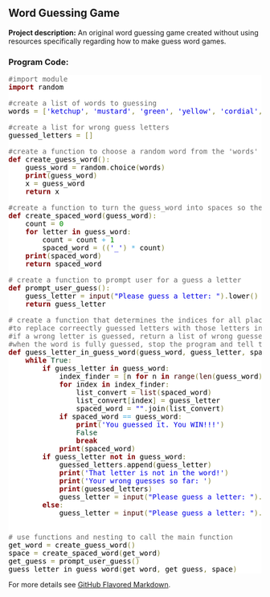 ## Word Guessing Game

**Project description:** 
An original word guessing game created without using resources specifically regarding how to make guess word games.

### Program Code:

<pre style='color:#000000;background:#ffffff;'><span style='color:#696969; '>#import module</span>
<span style='color:#800000; font-weight:bold; '>import</span> random

<span style='color:#696969; '>#create a list of words to guessing</span>
words <span style='color:#808030; '>=</span> <span style='color:#808030; '>[</span><span style='color:#0000e6; '>'ketchup'</span><span style='color:#808030; '>,</span> <span style='color:#0000e6; '>'mustard'</span><span style='color:#808030; '>,</span> <span style='color:#0000e6; '>'green'</span><span style='color:#808030; '>,</span> <span style='color:#0000e6; '>'yellow'</span><span style='color:#808030; '>,</span> <span style='color:#0000e6; '>'cordial'</span><span style='color:#808030; '>,</span> <span style='color:#0000e6; '>'spaniel'</span><span style='color:#808030; '>,</span> <span style='color:#0000e6; '>'worker'</span><span style='color:#808030; '>,</span> <span style='color:#0000e6; '>'information'</span><span style='color:#808030; '>,</span> <span style='color:#0000e6; '>'jasper'</span><span style='color:#808030; '>,</span> <span style='color:#0000e6; '>'science'</span><span style='color:#808030; '>]</span>

<span style='color:#696969; '>#create a list for wrong guess letters</span>
guessed_letters <span style='color:#808030; '>=</span> <span style='color:#808030; '>[</span><span style='color:#808030; '>]</span>

<span style='color:#696969; '>#create a function to choose a random word from the 'words' list and turn it into a series of blanks (a blank for each letter)</span>
<span style='color:#800000; font-weight:bold; '>def</span> create_guess_word<span style='color:#808030; '>(</span><span style='color:#808030; '>)</span><span style='color:#808030; '>:</span>
    guess_word <span style='color:#808030; '>=</span> random<span style='color:#808030; '>.</span>choice<span style='color:#808030; '>(</span>words<span style='color:#808030; '>)</span>
    <span style='color:#800000; font-weight:bold; '>print</span><span style='color:#808030; '>(</span>guess_word<span style='color:#808030; '>)</span>
    x <span style='color:#808030; '>=</span> guess_word
    <span style='color:#800000; font-weight:bold; '>return</span> x

<span style='color:#696969; '>#create a function to turn the guess_word into spaces so the user sees a blank word to start</span>
<span style='color:#800000; font-weight:bold; '>def</span> create_spaced_word<span style='color:#808030; '>(</span>guess_word<span style='color:#808030; '>)</span><span style='color:#808030; '>:</span>
    count <span style='color:#808030; '>=</span> <span style='color:#008c00; '>0</span>
    <span style='color:#800000; font-weight:bold; '>for</span> letter <span style='color:#800000; font-weight:bold; '>in</span> guess_word<span style='color:#808030; '>:</span>
        count <span style='color:#808030; '>=</span> count <span style='color:#44aadd; '>+</span> <span style='color:#008c00; '>1</span>
        spaced_word <span style='color:#808030; '>=</span> <span style='color:#808030; '>(</span><span style='color:#808030; '>(</span><span style='color:#0000e6; '>'_'</span><span style='color:#808030; '>)</span> <span style='color:#44aadd; '>*</span> count<span style='color:#808030; '>)</span>
    <span style='color:#800000; font-weight:bold; '>print</span><span style='color:#808030; '>(</span>spaced_word<span style='color:#808030; '>)</span>
    <span style='color:#800000; font-weight:bold; '>return</span> spaced_word

<span style='color:#696969; '># create a function to prompt user for a guess a letter</span>
<span style='color:#800000; font-weight:bold; '>def</span> prompt_user_guess<span style='color:#808030; '>(</span><span style='color:#808030; '>)</span><span style='color:#808030; '>:</span>
    guess_letter <span style='color:#808030; '>=</span> <span style='color:#400000; '>input</span><span style='color:#808030; '>(</span><span style='color:#0000e6; '>"Please guess a letter: "</span><span style='color:#808030; '>)</span><span style='color:#808030; '>.</span>lower<span style='color:#808030; '>(</span><span style='color:#808030; '>)</span>
    <span style='color:#800000; font-weight:bold; '>return</span> guess_letter

<span style='color:#696969; '># create a function that determines the indices for all places the guess_letter appears in the guess word, convert the guess_word string into a list, use the indices</span>
<span style='color:#696969; '>#to replace correectly guessed letters with those letters in the list [instead of the blanks], change it back into a string, and print out the results to the user</span>
<span style='color:#696969; '>#if a wrong letter is guessed, return a list of wrong guesses and re-prompt the user</span>
<span style='color:#696969; '>#when the word is fully guessed, stop the program and tell the user he/she won</span>
<span style='color:#800000; font-weight:bold; '>def</span> guess_letter_in_guess_word<span style='color:#808030; '>(</span>guess_word<span style='color:#808030; '>,</span> guess_letter<span style='color:#808030; '>,</span> spaced_word<span style='color:#808030; '>)</span><span style='color:#808030; '>:</span>
    <span style='color:#800000; font-weight:bold; '>while</span> <span style='color:#074726; '>True</span><span style='color:#808030; '>:</span>
        <span style='color:#800000; font-weight:bold; '>if</span> guess_letter <span style='color:#800000; font-weight:bold; '>in</span> guess_word<span style='color:#808030; '>:</span>
            index_finder <span style='color:#808030; '>=</span> <span style='color:#808030; '>[</span>n <span style='color:#800000; font-weight:bold; '>for</span> n <span style='color:#800000; font-weight:bold; '>in</span> <span style='color:#400000; '>range</span><span style='color:#808030; '>(</span><span style='color:#400000; '>len</span><span style='color:#808030; '>(</span>guess_word<span style='color:#808030; '>)</span><span style='color:#808030; '>)</span> <span style='color:#800000; font-weight:bold; '>if</span> guess_word<span style='color:#808030; '>.</span>find<span style='color:#808030; '>(</span>guess_letter<span style='color:#808030; '>,</span> n<span style='color:#808030; '>)</span> <span style='color:#44aadd; '>==</span> n<span style='color:#808030; '>]</span>
            <span style='color:#800000; font-weight:bold; '>for</span> index <span style='color:#800000; font-weight:bold; '>in</span> index_finder<span style='color:#808030; '>:</span>
                list_convert <span style='color:#808030; '>=</span> <span style='color:#400000; '>list</span><span style='color:#808030; '>(</span>spaced_word<span style='color:#808030; '>)</span>
                list_convert<span style='color:#808030; '>[</span>index<span style='color:#808030; '>]</span> <span style='color:#808030; '>=</span> guess_letter
                spaced_word <span style='color:#808030; '>=</span> <span style='color:#0000e6; '>""</span><span style='color:#808030; '>.</span>join<span style='color:#808030; '>(</span>list_convert<span style='color:#808030; '>)</span>
            <span style='color:#800000; font-weight:bold; '>if</span> spaced_word <span style='color:#44aadd; '>==</span> guess_word<span style='color:#808030; '>:</span>
                <span style='color:#800000; font-weight:bold; '>print</span><span style='color:#808030; '>(</span><span style='color:#0000e6; '>'You guessed it. You WIN!!!'</span><span style='color:#808030; '>)</span>
                <span style='color:#074726; '>False</span>
                <span style='color:#800000; font-weight:bold; '>break</span>
            <span style='color:#800000; font-weight:bold; '>print</span><span style='color:#808030; '>(</span>spaced_word<span style='color:#808030; '>)</span>
        <span style='color:#800000; font-weight:bold; '>if</span> guess_letter <span style='color:#800000; font-weight:bold; '>not</span> <span style='color:#800000; font-weight:bold; '>in</span> guess_word<span style='color:#808030; '>:</span>
            guessed_letters<span style='color:#808030; '>.</span>append<span style='color:#808030; '>(</span>guess_letter<span style='color:#808030; '>)</span>
            <span style='color:#800000; font-weight:bold; '>print</span><span style='color:#808030; '>(</span><span style='color:#0000e6; '>'That letter is not in the word!'</span><span style='color:#808030; '>)</span>
            <span style='color:#800000; font-weight:bold; '>print</span><span style='color:#808030; '>(</span><span style='color:#0000e6; '>'Your wrong guesses so far: '</span><span style='color:#808030; '>)</span>
            <span style='color:#800000; font-weight:bold; '>print</span><span style='color:#808030; '>(</span>guessed_letters<span style='color:#808030; '>)</span>
            guess_letter <span style='color:#808030; '>=</span> <span style='color:#400000; '>input</span><span style='color:#808030; '>(</span><span style='color:#0000e6; '>"Please guess a letter: "</span><span style='color:#808030; '>)</span><span style='color:#808030; '>.</span>lower<span style='color:#808030; '>(</span><span style='color:#808030; '>)</span>
        <span style='color:#800000; font-weight:bold; '>else</span><span style='color:#808030; '>:</span>
            guess_letter <span style='color:#808030; '>=</span> <span style='color:#400000; '>input</span><span style='color:#808030; '>(</span><span style='color:#0000e6; '>"Please guess a letter: "</span><span style='color:#808030; '>)</span><span style='color:#808030; '>.</span>lower<span style='color:#808030; '>(</span><span style='color:#808030; '>)</span>


<span style='color:#696969; '># use functions and nesting to call the main function</span>
get_word <span style='color:#808030; '>=</span> create_guess_word<span style='color:#808030; '>(</span><span style='color:#808030; '>)</span>
space <span style='color:#808030; '>=</span> create_spaced_word<span style='color:#808030; '>(</span>get_word<span style='color:#808030; '>)</span>
get_guess <span style='color:#808030; '>=</span> prompt_user_guess<span style='color:#808030; '>(</span><span style='color:#808030; '>)</span>
guess_letter_in_guess_word<span style='color:#808030; '>(</span>get_word<span style='color:#808030; '>,</span> get_guess<span style='color:#808030; '>,</span> space<span style='color:#808030; '>)</span>
</pre>
<!--Created using ToHtml.com on 2020-01-12 17:39:08 UTC -->

For more details see [GitHub Flavored Markdown](https://guides.github.com/features/mastering-markdown/).
